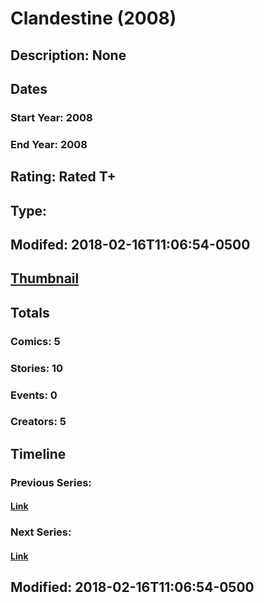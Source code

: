 # Clandestine (2008)
## Description: None
## Dates
### Start Year: 2008
### End Year: 2008
## Rating: Rated T+
## Type: 
## Modifed: 2018-02-16T11:06:54-0500
## [Thumbnail](http://i.annihil.us/u/prod/marvel/i/mg/2/03/5a87018431e15.jpg)
## Totals
### Comics: 5
### Stories: 10
### Events: 0
### Creators: 5
## Timeline
### Previous Series: 
#### [Link]()
### Next Series: 
#### [Link]()
## Modified: 2018-02-16T11:06:54-0500